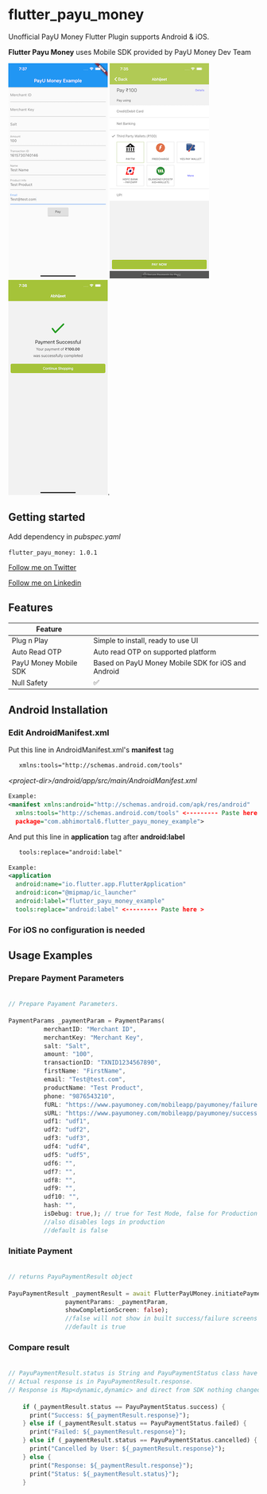 
# flutter_payu_money
  
Unofficial PayU Money Flutter Plugin supports Android & iOS.
  
**Flutter Payu Money**  uses Mobile SDK provided by PayU Money Dev Team

![Screenshot 1](https://github.com/abhimortal6/flutter_payu_money/blob/master/screenshots/0.png)  ![Screenshot 3](https://github.com/abhimortal6/flutter_payu_money/blob/master/screenshots/2.png) ![Screenshot 4](https://github.com/abhimortal6/flutter_payu_money/blob/master/screenshots/3.png).


##  Getting started

Add  dependency in *pubspec.yaml*

`flutter_payu_money: 1.0.1`

 [Follow me on Twitter](https://twitter.com/ab_hi_j)
 
 [Follow me on Linkedin](https://www.linkedin.com/in/ab-hi-j)




##  Features

| Feature |  |
| ----- | ----------- |
| Plug n Play | Simple to install, ready to use UI |
| Auto Read OTP | Auto read OTP on supported platform|
| PayU Money Mobile SDK | Based on PayU Money Mobile SDK for iOS and Android|
| Null Safety | :white_check_mark:|



## Android Installation
### Edit AndroidManifest.xml

Put this line in AndroidManifest.xml's **manifest** tag
```xml
   xmlns:tools="http://schemas.android.com/tools"
```
*\<project-dir\>/android/app/src/main/AndroidManifest.xml*
```xml
Example: 
<manifest xmlns:android="http://schemas.android.com/apk/res/android"  
  xmlns:tools="http://schemas.android.com/tools" <--------- Paste here 
  package="com.abhimortal6.flutter_payu_money_example">
```

And  put this line in **application** tag after **android:label**
```xml
   tools:replace="android:label"
```
```xml
Example: 
<application  
  android:name="io.flutter.app.FlutterApplication"  
  android:icon="@mipmap/ic_launcher"  
  android:label="flutter_payu_money_example"  
  tools:replace="android:label" <--------- Paste here >
```
### For iOS no configuration is needed

## Usage Examples


### Prepare Payment Parameters

```dart

// Prepare Payament Parameters.

PaymentParams _paymentParam = PaymentParams(  
		  merchantID: "Merchant ID",  
		  merchantKey: "Merchant Key",  
		  salt: "Salt",  
		  amount: "100",  
		  transactionID: "TXNID1234567890",  
		  firstName: "FirstName",
		  email: "Test@test.com",  
		  productName: "Test Product",  
		  phone: "9876543210",  
		  fURL: "https://www.payumoney.com/mobileapp/payumoney/failure.php",  
		  sURL: "https://www.payumoney.com/mobileapp/payumoney/success.php",  
		  udf1: "udf1",  
		  udf2: "udf2",  
		  udf3: "udf3",  
		  udf4: "udf4",  
		  udf5: "udf5",  
		  udf6: "",  
		  udf7: "",  
		  udf8: "",  
		  udf9: "",  
		  udf10: "",  
		  hash: "",  
		  isDebug: true,); // true for Test Mode, false for Production
		  //also disables logs in production
		  //default is false


```

###  Initiate Payment

```dart

// returns PayuPaymentResult object

PayuPaymentResult _paymentResult = await FlutterPayUMoney.initiatePayment(
				paymentParams: _paymentParam, 
				showCompletionScreen: false);
				//false will not show in built success/failure screens
				//default is true

```


### Compare result

```dart

// PayuPaymentResult.status is String and PayuPaymentStatus class have some generic statuses to compare cleanly.
// Actual response is in PayuPaymentResult.response.
// Response is Map<dynamic,dynamic> and direct from SDK nothing changed.

	if (_paymentResult.status == PayuPaymentStatus.success) {  
	  print("Success: ${_paymentResult.response}");  
	} else if (_paymentResult.status == PayuPaymentStatus.failed) {  
	  print("Failed: ${_paymentResult.response}");  
	} else if (_paymentResult.status == PayuPaymentStatus.cancelled) {  
	  print("Cancelled by User: ${_paymentResult.response}");  
	} else {  
	  print("Response: ${_paymentResult.response}");  
	  print("Status: ${_paymentResult.status}");  
	}

```

